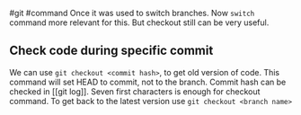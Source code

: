 #git #command
Once it was used to switch branches. Now `switch` command more relevant for this. But checkout still can be very useful.

## Check code during specific commit
We can use `git checkout <commit hash>`, to get old version of code. This command will set HEAD to commit, not to the branch.
Commit hash can be checked in [[git log]]. Seven first characters is enough for checkout command.
To get back to the latest version use `git checkout <branch name>`

